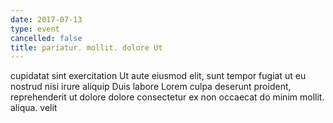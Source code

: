 ```yaml
---
date: 2017-07-13
type: event
cancelled: false
title: pariatur. mollit. dolore Ut
---
```

cupidatat sint exercitation Ut aute eiusmod elit, sunt tempor fugiat ut eu nostrud nisi irure aliquip Duis labore Lorem culpa deserunt proident, reprehenderit ut dolore dolore consectetur ex non occaecat do minim mollit. aliqua. velit